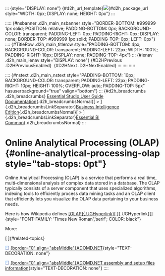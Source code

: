 ::: {style="DISPLAY: none"}
[](ms-xhelp:///?Id=d2h_url_template){#d2h_url_template}![](!package_url!){#d2h_package_url style="WIDTH: 0px; DISPLAY: none; HEIGHT: 0px"}
:::

::::: {#nsbanner .d2h_main_nsbanner style="BORDER-BOTTOM: #999999 1px solid; POSITION: relative; PADDING-BOTTOM: 0px; BACKGROUND-COLOR: transparent; PADDING-LEFT: 0px; PADDING-RIGHT: 0px; DISPLAY: none; BORDER-TOP: #999999 1px solid; PADDING-TOP: 0px; LEFT: 0px"}
:::: {#TitleRow .d2h_main_titlerow style="PADDING-BOTTOM: 4px; BACKGROUND-COLOR: transparent; PADDING-LEFT: 22px; WIDTH: 100%; PADDING-RIGHT: 10px; DISPLAY: none; PADDING-TOP: 4px"}
::: {#ienav .d2h_main_ienav style="DISPLAY: none"}
[](ms-xhelp:///?Id=72b16dbc-738e-4493-a091-3d9b8388cfee){#D2HPrevious .D2HPreviousEnabled}  [](ms-xhelp:///?Id=55ae49a7-73fb-4089-baad-9d09b4ea6a52){#D2HNext .D2HNextEnabled}
:::
::::
:::::

:::: {#nstext .d2h_main_nstext style="PADDING-BOTTOM: 10px; BACKGROUND-COLOR: transparent; PADDING-LEFT: 22px; PADDING-RIGHT: 10px; HEIGHT: 100%; OVERFLOW: auto; PADDING-TOP: 5px" hasuserbackground="true" valign="bottom"}
::: {#d2h_breadcrumbs .d2h_breadcrumbs}
[Essential Studio User Guide Documentation](ms-xhelp:///?Id=12457748-09e3-4d74-a240-8e049cedf030){.d2h_breadcrumbsNormal}[ \> ]{.d2h_breadcrumbsLinkSeparator}[Business Intelligence Edition](ms-xhelp:///?Id=fdf33dd8-62b2-47b9-ad7b-fc50e590bca5){.d2h_breadcrumbsNormal}[ \> ]{.d2h_breadcrumbsLinkSeparator}[Essential BI Common](ms-xhelp:///?Id=51cb28d1-f201-4ea8-9963-a8afa451f64c){.d2h_breadcrumbsNormal}
:::

# Online Analytical Processing (OLAP) {#online-analytical-processing-olap style="tab-stops: 0pt"}

Online Analytical Processing (OLAP) is a service that performs a real time, multi-dimensional analysis of complex data stored in a database. The OLAP typically consists of a server component that uses specialized algorithms, indexing tools to efficiently process data mining tasks and an OLAP client that efficiently lets you visualize the OLAP data pertaining to your business needs.

Here is how Wikipedia defines [[OLAP]{.UGHyperlink}](http://en.wikipedia.org/wiki/Online_analytical_processing)[.]{.UGHyperlink}[]{style="FONT-FAMILY: 'Times New Roman','serif'; COLOR: black"}

More:

[ ]{#related-topics}

[![](button.gif){border="0" align="absMiddle"}ADOMD.NET](ms-xhelp:///?Id=55ae49a7-73fb-4089-baad-9d09b4ea6a52){style="TEXT-DECORATION: none"}

[![](button.gif){border="0" align="absMiddle"}ADOMD.NET assembly and setup files information](ms-xhelp:///?Id=8f53bf66-3020-42a9-baa0-95347e765f85){style="TEXT-DECORATION: none"}
::::
